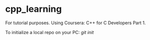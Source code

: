 # cpp_learning
For tutorial purposes. Using Coursera: C++ for C Developers Part 1.

To initialize a local repo on your PC:
_git init_


